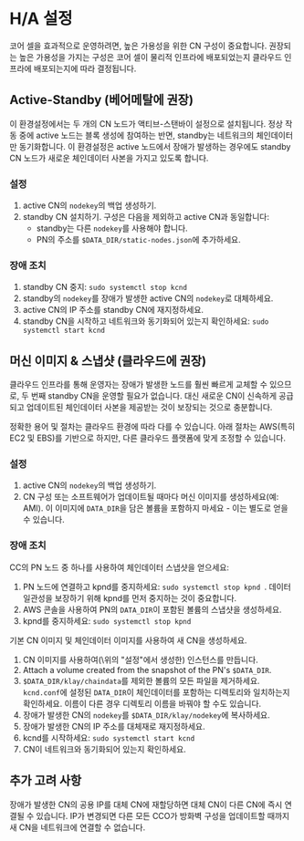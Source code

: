 # H/A 설정 <a id="h-a-setup"></a>

코어 셀을 효과적으로 운영하려면, 높은 가용성을 위한 CN 구성이 중요합니다. 권장되는 높은 가용성을 가지는 구성은 코어 셀이 물리적 인프라에 배포되었는지 클라우드 인프라에 배포되는지에 따라 결정됩니다.

## Active-Standby \(베어메탈에 권장\) <a id="active-standby-recommended-for-bare-metal"></a>

이 환경설정에서는 두 개의 CN 노드가 액티브-스탠바이 설정으로 설치됩니다. 정상 작동 중에 active 노드는 블록 생성에 참여하는 반면, standby는 네트워크의 체인데이터만 동기화합니다. 이 환경설정은 active 노드에서 장애가 발생하는 경우에도 standby CN 노드가 새로운 체인데이터 사본을 가지고 있도록 합니다.

### 설정 <a id="setup"></a>

1. active CN의 `nodekey`의 백업 생성하기.
2. standby CN 설치하기. 구성은 다음을 제외하고 active CN과 동일합니다:
   * standby는 다른 `nodekey`를 사용해야 합니다.
   * PN의 주소를 `$DATA_DIR/static-nodes.json`에 추가하세요.

### 장애 조치 <a id="failover"></a>

1. standby CN 중지: `sudo systemctl stop kcnd`
2. standby의 `nodekey`를 장애가 발생한 active CN의 `nodekey`로 대체하세요.
3. active CN의 IP 주소를 standby CN에 재지정하세요.
4. standby CN을 시작하고 네트워크와 동기화되어 있는지 확인하세요: `sudo systemctl start kcnd`

## 머신 이미지 & 스냅샷 \(클라우드에 권장\) <a id="machine-image-snapshot-recommended-for-cloud"></a>

클라우드 인프라를 통해 운영자는 장애가 발생한 노드를 훨씬 빠르게 교체할 수 있으므로, 두 번째 standby CN을 운영할 필요가 없습니다. 대신 새로운 CN이 신속하게 공급되고 업데이트된 체인데이터 사본을 제공받는 것이 보장되는 것으로 충분합니다.

정확한 용어 및 절차는 클라우드 환경에 따라 다를 수 있습니다. 아래 절차는 AWS\(특히 EC2 및 EBS\)를 기반으로 하지만, 다른 클라우드 플랫폼에 맞게 조정할 수 있습니다.

### 설정 <a id="setup"></a>

1. active CN의 `nodekey`의 백업 생성하기.
2. CN 구성 또는 소프트웨어가 업데이트될 때마다 머신 이미지를 생성하세요\(예: AMI\). 이 이미지에 `DATA_DIR`을 담은 볼륨을 포함하지 마세요 - 이는 별도로 얻을 수 있습니다.

### 장애 조치 <a id="failover"></a>

CC의 PN 노드 중 하나를 사용하여 체인데이터 스냅샷을 얻으세요:

1. PN 노드에 연결하고 kpnd를 중지하세요: `sudo systemctl stop kpnd `. 데이터 일관성을 보장하기 위해 kpnd를 먼저 중지하는 것이 중요합니다.
2. AWS 콘솔을 사용하여 PN의 `DATA_DIR`이 포함된 볼륨의 스냅샷을 생성하세요.
3. kpnd를 중지하세요: `sudo systemctl stop kpnd`

기본 CN 이미지 및 체인데이터 이미지를 사용하여 새 CN을 생성하세요.

1. CN 이미지를 사용하여(\위의 "설정"에서 생성한) 인스턴스를 만듭니다.
2. Attach a volume created from the snapshot of the PN's `$DATA_DIR`.
3. `$DATA_DIR/klay/chaindata`를 제외한 볼륨의 모든 파일을 제거하세요. `kcnd.conf`에 설정된 `DATA_DIR`이 체인데이터를 포함하는 디렉토리와 일치하는지 확인하세요. 이름이 다른 경우 디렉토리 이름을 바꿔야 할 수도 있습니다.
4. 장애가 발생한 CN의 `nodekey`를 `$DATA_DIR/klay/nodekey`에 복사하세요.
5. 장애가 발생한 CN의 IP 주소를 대체재로 재지정하세요.
6. kcnd를 시작하세요: `sudo systemctl start kcnd`
7. CN이 네트워크와 동기화되어 있는지 확인하세요.

## 추가 고려 사항 <a id="additional-considerations"></a>

장애가 발생한 CN의 공용 IP를 대체 CN에 재할당하면 대체 CN이 다른 CN에 즉시 연결될 수 있습니다. IP가 변경되면 다른 모든 CCO가 방화벽 구성을 업데이트할 때까지 새 CN을 네트워크에 연결할 수 없습니다.


